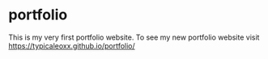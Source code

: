 # portfolio
This is my very first portfolio website. To see my new portfolio website visit https://typicaleoxx.github.io/portfolio/
